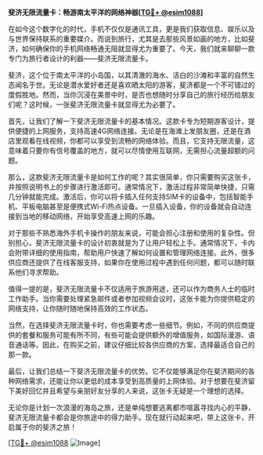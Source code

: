 **斐济无限流量卡：畅游南太平洋的网络神器[[TG💪+ @esim1088](https://t.me/s/esim1088)]**

在如今这个数字化的时代，手机不仅仅是通讯工具，更是我们获取信息、娱乐以及与世界保持联系的重要媒介。而说到旅行，尤其是去那些风景如画的地方，比如斐济，如何确保你的手机网络畅通无阻就显得尤为重要了。今天，我们就来聊聊一款专门为旅行者设计的利器——斐济无限流量卡。

斐济，这个位于南太平洋的小岛国，以其清澈的海水、洁白的沙滩和丰富的自然生态闻名于世。无论是潜水爱好者还是喜欢晒太阳的游客，斐济都是一个不可错过的度假胜地。然而，当你沉浸在美景中时，是否也想随时分享自己的旅行经历给朋友们呢？这时候，一张斐济无限流量卡就显得尤为必要了。

首先，让我们了解一下斐济无限流量卡的基本情况。这款卡专为短期游客设计，提供便捷的上网服务，支持高速4G网络连接。无论是在海滩上发朋友圈，还是在酒店里观看在线视频，你都可以享受到流畅的网络体验。而且，它支持无限流量，这意味着只要你有信号覆盖的地方，就可以尽情使用互联网，无需担心流量超额的问题。

那么，这款斐济无限流量卡是如何工作的呢？其实很简单，你只需要购买这张卡，并按照说明书上的步骤进行激活即可。通常情况下，激活过程非常简单快捷，只需几分钟就能完成。激活后，你可以将卡插入任何支持SIM卡的设备中，包括智能手机、平板电脑甚至是便携式Wi-Fi热点设备。一旦插入设备，你的设备就会自动连接到当地的移动网络，开始享受高速上网的乐趣。

对于那些不熟悉海外手机卡操作的朋友来说，可能会担心注册和使用的复杂性。但别担心，斐济无限流量卡的设计初衷就是为了让用户轻松上手。通常情况下，卡内会附带详细的使用指南，帮助用户快速了解如何设置和管理网络连接。此外，很多供应商还提供了在线客服支持，如果你在使用过程中遇到任何问题，都可以随时联系他们寻求帮助。

值得一提的是，斐济无限流量卡不仅适用于旅游用途，还可以作为商务人士的临时工作助手。当你需要处理紧急邮件或者参加视频会议时，这张卡能为你提供稳定的网络支持，让你随时随地保持高效的工作状态。

当然，在选择斐济无限流量卡时，你也需要考虑一些细节。例如，不同的供应商提供的套餐和服务可能有所不同，有些可能会提供额外的增值服务，如国际漫游、语音通话等。因此，在购买之前，建议仔细比较各供应商的方案，选择最适合自己的那一款。

最后，让我们总结一下斐济无限流量卡的优势。它不仅能够满足你在斐济期间的各种网络需求，还能让你以更低的成本享受到高质量的上网体验。对于想要在斐济留下美好回忆并且希望与亲朋好友分享的人来说，这张卡无疑是一个理想的选择。

无论你是计划一次浪漫的海岛之旅，还是单纯想要逃离都市喧嚣寻找内心的平静，斐济无限流量卡都会是你旅途中的得力助手。现在就行动起来吧，带上这张卡，开启属于你的斐济之旅！

[[TG💪+ @esim1088](https://t.me/s/esim1088) ![Image](https://i.postimg.cc/4NQfJmqS/Snipaste-2025-05-13-00-14-12.png)]